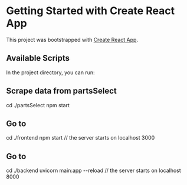 # Getting Started with Create React App

This project was bootstrapped with [Create React App](https://github.com/facebook/create-react-app).

## Available Scripts

In the project directory, you can run:

## Scrape data from partsSelect
cd ./partsSelect
npm start

## Go to 
cd ./frontend
npm start 
// the server starts on localhost 3000

## Go to 
cd ./backend
uvicorn main:app --reload
// the server starts on localhost 8000


